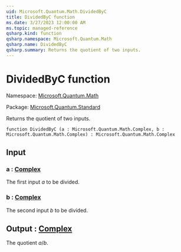 ```yaml
---
uid: Microsoft.Quantum.Math.DividedByC
title: DividedByC function
ms.date: 3/27/2023 12:00:00 AM
ms.topic: managed-reference
qsharp.kind: function
qsharp.namespace: Microsoft.Quantum.Math
qsharp.name: DividedByC
qsharp.summary: Returns the quotient of two inputs.
---
```


# DividedByC function

Namespace: [Microsoft.Quantum.Math](xref:Microsoft.Quantum.Math)

Package: [Microsoft.Quantum.Standard](https://nuget.org/packages/Microsoft.Quantum.Standard)


Returns the quotient of two inputs.

```qsharp
function DividedByC (a : Microsoft.Quantum.Math.Complex, b : Microsoft.Quantum.Math.Complex) : Microsoft.Quantum.Math.Complex
```


## Input

### a : [Complex](xref:Microsoft.Quantum.Math.Complex)

The first input $a$ to be divided.


### b : [Complex](xref:Microsoft.Quantum.Math.Complex)

The second input $b$ to be divided.



## Output : [Complex](xref:Microsoft.Quantum.Math.Complex)

The quotient $a / b$.